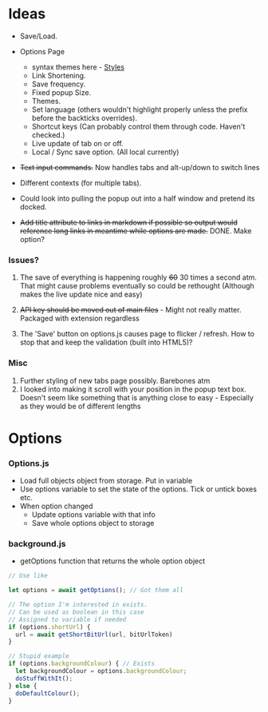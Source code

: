 # Ideas

* Save/Load. 

* Options Page
  * syntax themes here - [Styles](https://github.com/isagalaev/highlight.js/tree/master/src/styles)
  * Link Shortening.
  * Save frequency.
  * Fixed popup Size.
  * Themes.
  * Set language (others wouldn't highlight properly unless the prefix before the backticks overrides).
  * Shortcut keys (Can probably control them through code. Haven't checked.)
  * Live update of tab on or off.
  * Local / Sync save option. (All local currently)

* ~~Text input commands.~~ Now handles tabs and alt-up/down to switch lines
* Different contexts (for multiple tabs).
* Could look into pulling the popup out into a half window and pretend its docked.
* ~~Add title attribute to links in markdown if possible so output would reference long links in meantime while options are made.~~ DONE. Make option?

### Issues?
1. The save of everything is happening roughly ~~60~~ 30 times a second atm. That might cause problems eventually so could be rethought (Although makes the live update nice and easy)

1. ~~API key should be moved out of main files~~ - Might not really matter. Packaged with extension regardless

1. The 'Save' button on options.js causes page to flicker / refresh. How to stop that and keep the validation (built into HTML5)?

### Misc
 
1. Further styling of new tabs page possibly. Barebones atm
2. I looked into making it scroll with your position in the popup text box. Doesn't seem like something that is anything close to easy - Especially as they would be of different lengths

# Options
### Options.js 
* Load full objects object from storage. Put in variable
* Use options variable to set the state of the options. Tick or untick boxes etc. 
* When option changed
  * Update options variable with that info
  * Save whole options object to storage

### background.js
* getOptions function that returns the whole option object
``` js
// Use like

let options = await getOptions(); // Got them all

// The option I'm interested in exists. 
// Can be used as boolean in this case
// Assigned to variable if needed
if (options.shortUrl) { 
  url = await getShortBitUrl(url, bitUrlToken)
} 

// Stupid example
if (options.backgroundColour) { // Exists
  let backgroundColour = options.backgroundColour;
  doStuffWithIt();
} else {
  doDefaultColour();
}
```